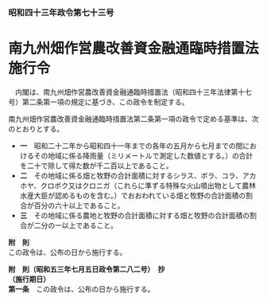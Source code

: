 ### 昭和四十三年政令第七十三号  
# 南九州畑作営農改善資金融通臨時措置法施行令  
　内閣は、南九州畑作営農改善資金融通臨時措置法（昭和四十三年法律第十七号）第二条第一項の規定に基づき、この政令を制定する。  
  
南九州畑作営農改善資金融通臨時措置法第二条第一項の政令で定める基準は、次のとおりとする。  
* **一**　昭和二十二年から昭和四十一年までの各年の五月から七月までの間におけるその地域に係る降雨量（ミリメートルで測定した数値とする。）の合計を二十で除して得た数が千二百以上であること。  
* **二**　その地域に係る畑と牧野の合計面積に対するシラス、ボラ、コラ、アカホヤ、クロボク又はクロニガ（これらに準ずる特殊な火山噴出物として農林水産大臣が認めるものを含む。）でおおわれている畑と牧野の合計面積の割合が百分の六十以上であること。  
* **三**　その地域に係る農地と牧野の合計面積に対する畑と牧野の合計面積の割合が二分の一以上であること。  
  
**附　則**  
この政令は、公布の日から施行する。  
  
**附　則（昭和五三年七月五日政令第二八二号）　抄**  
**（施行期日）**  
**第一条**　この政令は、公布の日から施行する。  
  
